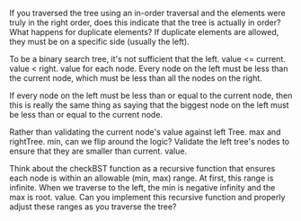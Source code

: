 If you traversed the tree using an in-order traversal and the elements were truly in
the right order, does this indicate that the tree is actually in order? What happens for
duplicate elements? If duplicate elements are allowed, they must be on a specific side
(usually the left).

To be a binary search tree, it's not sufficient that the left. value <= current.
value < right. value for each node. Every node on the left must be less than the
current node, which must be less than all the nodes on the right.

If every node on the left must be less than or equal to the current node, then this is really
the same thing as saying that the biggest node on the left must be less than or equal to
the current node.

Rather than validating the current node's value against left Tree. max and
rightTree. min, can we flip around the logic? Validate the left tree's nodes to ensure
that they are smaller than current. value.

Think about the checkBST function as a recursive function that ensures each node is
within an allowable (min, max) range. At first, this range is infinite. When we traverse
to the left, the min is negative infinity and the max is root. value. Can you implement
this recursive function and properly adjust these ranges as you traverse the tree?
